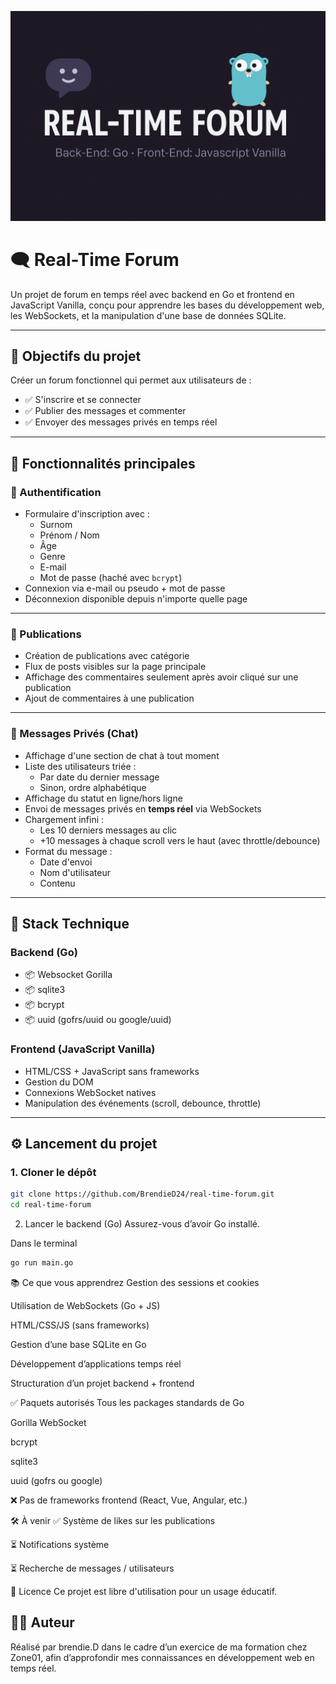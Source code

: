 ![Real-Time Forum Banner](image.png)

# 🗨️ Real-Time Forum

Un projet de forum en temps réel avec backend en Go et frontend en JavaScript Vanilla, conçu pour apprendre les bases du développement web, les WebSockets, et la manipulation d'une base de données SQLite.

---

## 🚀 Objectifs du projet

Créer un forum fonctionnel qui permet aux utilisateurs de :

- ✅ S'inscrire et se connecter
- ✅ Publier des messages et commenter
- ✅ Envoyer des messages privés en temps réel

---

## 🧩 Fonctionnalités principales

### 🔐 Authentification

- Formulaire d'inscription avec :
  - Surnom
  - Prénom / Nom
  - Âge
  - Genre
  - E-mail
  - Mot de passe (haché avec `bcrypt`)
- Connexion via e-mail ou pseudo + mot de passe
- Déconnexion disponible depuis n'importe quelle page

---

### 📝 Publications

- Création de publications avec catégorie
- Flux de posts visibles sur la page principale
- Affichage des commentaires seulement après avoir cliqué sur une publication
- Ajout de commentaires à une publication

---

### 💬 Messages Privés (Chat)

- Affichage d'une section de chat à tout moment
- Liste des utilisateurs triée :
  - Par date du dernier message
  - Sinon, ordre alphabétique
- Affichage du statut en ligne/hors ligne
- Envoi de messages privés en **temps réel** via WebSockets
- Chargement infini :
  - Les 10 derniers messages au clic
  - +10 messages à chaque scroll vers le haut (avec throttle/debounce)
- Format du message :
  - Date d'envoi
  - Nom d'utilisateur
  - Contenu

---

## 🧱 Stack Technique

### Backend (Go)

- 📦 Websocket Gorilla
- 📦 sqlite3
- 📦 bcrypt
- 📦 uuid (gofrs/uuid ou google/uuid)

### Frontend (JavaScript Vanilla)

- HTML/CSS + JavaScript sans frameworks
- Gestion du DOM
- Connexions WebSocket natives
- Manipulation des événements (scroll, debounce, throttle)

---

## ⚙️ Lancement du projet

### 1. Cloner le dépôt

```bash
git clone https://github.com/BrendieD24/real-time-forum.git
cd real-time-forum
```
2. Lancer le backend (Go)
Assurez-vous d’avoir Go installé.

Dans le terminal

```bash
go run main.go
```

📚 Ce que vous apprendrez
Gestion des sessions et cookies

Utilisation de WebSockets (Go + JS)

HTML/CSS/JS (sans frameworks)

Gestion d’une base SQLite en Go

Développement d’applications temps réel

Structuration d’un projet backend + frontend

✅ Paquets autorisés
Tous les packages standards de Go

Gorilla WebSocket

bcrypt

sqlite3

uuid (gofrs ou google)

❌ Pas de frameworks frontend (React, Vue, Angular, etc.)

🛠️ À venir
✅ Système de likes sur les publications

⏳ Notifications système

⏳ Recherche de messages / utilisateurs

📄 Licence
Ce projet est libre d'utilisation pour un usage éducatif.

## 👨‍💻 Auteur

Réalisé par brendie.D dans le cadre d’un exercice de ma formation chez Zone01, afin d’approfondir mes connaissances en développement web en temps réel.


